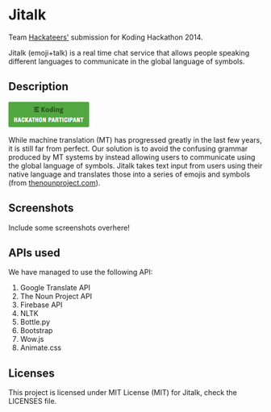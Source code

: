 # Jitalk
Team [Hackateers'](https://github.com/koding/global.hackathon/blob/master/Teams/Hackateers/ABOUT.md) submission for Koding Hackathon 2014.

Jitalk (emoji+talk) is a real time chat service that allows people
speaking different languages to communicate in the global language of symbols.

## Description
[![Koding Hackathon](/images/badge.png?raw=true "Koding Hackathon")](https://koding.com/Hackathon)

While machine translation (MT) has progressed greatly in the last few years, it is still far from perfect.
Our solution is to avoid the confusing grammar produced by MT systems by instead allowing users to communicate using the global language of symbols.
Jitalk takes text input from users using their native language and translates those into a series of emojis and symbols (from [thenounproject.com](http://thenounproject.com)).

## Screenshots
Include some screenshots overhere!

## APIs used
We have managed to use the following API:
	
1. Google Translate API
2. The Noun Project API
3. Firebase API
4. NLTK
5. Bottle.py
6. Bootstrap
7. Wow.js
8. Animate.css

## Licenses
This project is licensed under MIT License (MIT) for Jitalk, check the LICENSES file. 
